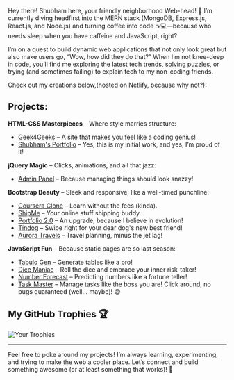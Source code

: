 Hey there! Shubham here, your friendly neighborhood Web-head! 👋 I’m currently diving headfirst into the MERN stack (MongoDB, Express.js, React.js, and Node.js) and turning coffee into code ☕💻—because who needs sleep when you have caffeine and JavaScript, right?

I’m on a quest to build dynamic web applications that not only look great but also make users go, “Wow, how did they do that?” When I’m not knee-deep in code, you’ll find me exploring the latest tech trends, solving puzzles, or trying (and sometimes failing) to explain tech to my non-coding friends. 

Check out my creations below,(hosted on Netlify, because why not?):

## Projects:

**HTML-CSS Masterpieces** – Where style marries structure:
- [Geek4Geeks](https://geek4geeks.netlify.app) – A site that makes you feel like a coding genius!
- [Shubham's Portfolio](https://shubham-parekh01.netlify.app) – Yes, this is my initial work, and yes, I’m proud of it!

**jQuery Magic** – Clicks, animations, and all that jazz:
- [Admin Panel](https://admin-panel04.netlify.app) – Because managing things should look snazzy!

**Bootstrap Beauty** – Sleek and responsive, like a well-timed punchline:
- [Coursera Clone](https://coursera-clone04.netlify.app) – Learn without the fees (kinda).
- [ShipMe](https://shipme04.netlify.app) – Your online stuff shipping buddy.
- [Portfolio 2.0](https://shubham-parekh02.netlify.app) – An upgrade, because I believe in evolution!
- [Tindog](https://tindog04.netlify.app) – Swipe right for your dear dog's new best friend!
- [Aurora Travels](https://aurora-travels.netlify.app) – Travel planning, minus the jet lag!

**JavaScript Fun** – Because static pages are so last season:
- [Tabulo Gen](https://tabulo-gen.netlify.app) – Generate tables like a pro!
- [Dice Maniac](https://dice-maniac.netlify.app) – Roll the dice and embrace your inner risk-taker!
- [Number Forecast](https://number-forcast.netlify.app) – Predicting numbers like a fortune teller!
- [Task Master](https://task-master04.netlify.app) – Manage tasks like the boss you are!
Click around, no bugs guaranteed (well... maybe)! 😄

## My GitHub Trophies 🏆

![Your Trophies](https://github-profile-trophy.vercel.app/?username=yourusername)

---

Feel free to poke around my projects! I’m always learning, experimenting, and trying to make the web a cooler place. Let’s connect and build something awesome (or at least something that works)! 🚀
